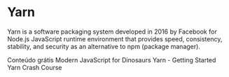 # Yarn

Yarn is a software packaging system developed in 2016 by Facebook for Node.js JavaScript runtime environment that provides speed, consistency, stability, and security as an alternative to npm (package manager).

<ResourceGroupTitle>Conteúdo grátis</ResourceGroupTitle>
<BadgeLink badgeText='Read' colorScheme="yellow" href='https://peterxjang.com/blog/modern-javascript-explained-for-dinosaurs.html'>Modern JavaScript for Dinosaurs</BadgeLink>
<BadgeLink badgeText='Read' colorScheme="yellow" href='https://yarnpkg.com/en/docs/getting-started'>Yarn - Getting Started</BadgeLink>
<BadgeLink badgeText='Watch' href='https://www.youtube.com/watch?v=g9_6KmiBISk'>Yarn Crash Course</BadgeLink>
